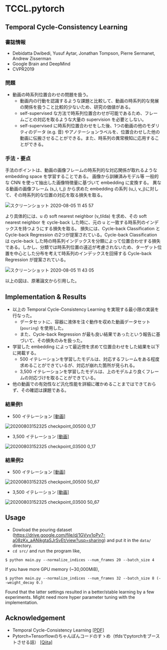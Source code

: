 # TCCL.pytorch
## Temporal Cycle-Consistency Learning
### 書誌情報
- Debidatta Dwibedi, Yusuf Aytar, Jonathan Tompson, Pierre Sermanet, Andrew Zisserman
- Google Brain and DeepMind
- CVPR2019

### 問題
- 動画の時系列位置合わせの問題を扱う。
  - 動画内の行動を認識するような課題と比較して、動画の時系列的な発展の関係を扱うこと比較的少ないため、研究の価値がある。
  - self-supervised な方法で時系列位置合わせが可能であるため、フレームごとの対応を取るような大量の supervision を必要としない。
  - self-supervised に時系列位置合わせをした後、1つの動画の他のモダリティのデータ (e.g. 音) やアノテーションラベルを、位置合わせした他の動画に伝搬させることができる。また、時系列の異常検知に応用することができる。

### 手法・要点
手法のポイントは、動画の画像フレームの時系列的な対応関係が取れるような embedding space を学習することである。
画像から訓練済みモデル等 一般的な CNN を使って抽出した画像特徴量に基づいて embedding に変換する。
異なる動画の画像フレーム (s_i, t_j) から求めた embedding の系列 (u_i, v_j)に対して、その時系列的な位置の対応を取る損失を取る。

![スクリーンショット 2020-08-05 11 45 57](https://user-images.githubusercontent.com/8359397/89366155-43cac700-d711-11ea-80a8-ac71db5750c5.png)

より具体的には、u の soft nearest neighbor (v_tilda) を求め、その soft nearest neighbor を cycle-back した時に、元の u と一致する時系列のインデックスを持つようにする損失を取る。
損失には、Cycle-back Classification と Cycle-back Regression の2つが提案されている。Cycle-back Classification は cycle-back した時の時系列インデックスを分類によって位置合わせする損失である。しかし、分類では時系列位置の遠近が考慮されないため、ターゲット位置を中心とした分布を考えて時系列のインデックスを回帰する Cycle-back Regression が提案されている。

![スクリーンショット 2020-08-05 11 43 05](https://user-images.githubusercontent.com/8359397/89366000-dae34f00-d710-11ea-8bd8-a96498e4d0ae.png)

以上の図は、原著論文から引用した。

## Implementation & Results
- 以上の Temporal Cycle-Consistency Learning を実現する最小限の実装を行なった。
  - データセットに、容器に液体を注ぐ動作を収めた動画データセット (`pouring`) を使用した。
  - また、Cycle-back Regression が最も良い結果であったという報告に基づいて、その損失のみを扱った。
- 学習した embedding によって最近傍を求めて位置合わせをした結果を以下に掲載する。
  - 500 イテレーションを学習したモデルは、対応するフレームをある程度求めることができているが、対応が崩れた箇所が見られる。
  - 3,500 イテレーションを学習したモデルは、上のモデルより良くフレームの対応づけを取ることができている。
- 他の動画での有効性など汎化性能を詳細に確かめることまではできておらず、その確認は課題である。

### 結果例1
- 500 イテレーション [[動画]](https://drive.google.com/file/d/1-hUpZsJjmZj5tA2zP4bvQJBmFW4igXT7/view?usp=sharing)

![20200803152325 checkpoint_00500 0_17](https://user-images.githubusercontent.com/8359397/89364418-65c24a80-d70d-11ea-94fc-51441b3e8689.gif) 

- 3,500 イテレーション [[動画]](https://drive.google.com/file/d/1rv5545Jr5zWgch4j5PKOFe6Kp0owq354/view?usp=sharing)

![20200803152325 checkpoint_03500 0_17](https://user-images.githubusercontent.com/8359397/89364480-88ecfa00-d70d-11ea-88ed-f0cfa63783d1.gif)

### 結果例2
- 500 イテレーション [[動画]](https://drive.google.com/file/d/1AAwKBwf4-f1WRf0ZZaXPXR5h2c1cAX09/view?usp=sharing)

![20200803152325 checkpoint_00500 50_67](https://user-images.githubusercontent.com/8359397/89364425-6955d180-d70d-11ea-86f2-be95e9ecc172.gif)

- 3,500 イテレーション [[動画]](https://drive.google.com/file/d/1_J0wTGfguIqbs9nAyM3Uxrz3dBgzWvQg/view?usp=sharing)

![20200803152325 checkpoint_03500 50_67](https://user-images.githubusercontent.com/8359397/89364495-8e4a4480-d70d-11ea-8b7b-87bdedb254ad.gif)

## Usage
- Dowload the pouring dataset (https://drive.google.com/file/d/1GVyv1oPv7-a08zKx_aANikgtaSJrSvEt/view?usp=sharing) and put it in the `data/` directory.
- `cd src/` and run the program like,

```
$ python main.py --normalize_indices --num_frames 20 --batch_size 4 
```
If you have more GPU memory (~30,000MiB), 
```
$ python main.py --normalize_indices --num_frames 32 --batch_size 8 (--weight_decay 0.)
```
Found that the latter settings resulted in a better/stable learning by a few experiments. Might need more hyper parameter tuning with the implementation.

## Acknowledgement
- Temporal Cycle-Consistency Learning [[PDF]](https://openaccess.thecvf.com/content_CVPR_2019/papers/Dwibedi_Temporal_Cycle-Consistency_Learning_CVPR_2019_paper.pdf)
- Pytorch+Tensorflowのちゃんぽんコードのすゝめ（tfdsでpytorchをブーストさせる話） [[Qiita]](https://qiita.com/namahoge/items/71be06c8fe37e88909c9#comments)
